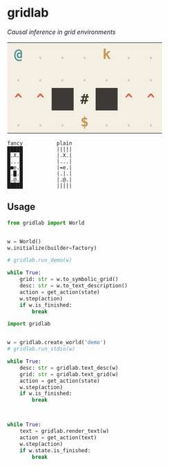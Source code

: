 # gridlab

*Causal inference in grid environments*

<table>
<tr><td align="center" style="font-size: 32px; font-family: 'Source Code Pro', monospace; line-height: 1.5em; padding: 2px 16px; border: none; border-radius: 0px; background: #F4EFE3; color: #4F9397; font-weight: bold">@</td><td align="center" style="font-size: 32px; font-family: 'Source Code Pro', monospace; line-height: 1.5em; padding: 2px 16px; border: none; border-radius: 0px; background: #F4EFE3; color: #DAC6A3">.</td><td align="center" style="font-size: 32px; font-family: 'Source Code Pro', monospace; line-height: 1.5em; padding: 2px 16px; border: none; border-radius: 0px; background: #F4EFE3; color: #DAC6A3">.</td><td align="center" style="font-size: 32px; font-family: 'Source Code Pro', monospace; line-height: 1.5em; padding: 2px 16px; border: none; border-radius: 0px; background: #F4EFE3; color: #DAC6A3">.</td><td align="center" style="font-size: 32px; font-family: 'Source Code Pro', monospace; line-height: 1.5em; padding: 2px 16px; border: none; border-radius: 0px; background: #F4EFE3; color: #C79756; font-weight: bold">k</td><td align="center" style="font-size: 32px; font-family: 'Source Code Pro', monospace; line-height: 1.5em; padding: 2px 16px; border: none; border-radius: 0px; background: #F4EFE3; color: #DAC6A3">.</td><td align="center" style="font-size: 32px; font-family: 'Source Code Pro', monospace; line-height: 1.5em; padding: 2px 16px; border: none; border-radius: 0px; background: #F4EFE3; color: #DAC6A3">.</td></tr>
<tr><td align="center" style="font-size: 32px; font-family: 'Source Code Pro', monospace; line-height: 1.5em; padding: 2px 16px; border: none; border-radius: 0px; background: #F4EFE3; color: #DAC6A3">.</td><td align="center" style="font-size: 32px; font-family: 'Source Code Pro', monospace; line-height: 1.5em; padding: 2px 16px; border: none; border-radius: 0px; background: #F4EFE3; color: #DAC6A3">.</td><td align="center" style="font-size: 32px; font-family: 'Source Code Pro', monospace; line-height: 1.5em; padding: 2px 16px; border: none; border-radius: 0px; background: #F4EFE3; color: #DAC6A3">.</td><td align="center" style="font-size: 32px; font-family: 'Source Code Pro', monospace; line-height: 1.5em; padding: 2px 16px; border: none; border-radius: 0px; background: #F4EFE3; color: #DAC6A3">.</td><td align="center" style="font-size: 32px; font-family: 'Source Code Pro', monospace; line-height: 1.5em; padding: 2px 16px; border: none; border-radius: 0px; background: #F4EFE3; color: #DAC6A3">.</td><td align="center" style="font-size: 32px; font-family: 'Source Code Pro', monospace; line-height: 1.5em; padding: 2px 16px; border: none; border-radius: 0px; background: #F4EFE3; color: #DAC6A3">.</td><td align="center" style="font-size: 32px; font-family: 'Source Code Pro', monospace; line-height: 1.5em; padding: 2px 16px; border: none; border-radius: 0px; background: #F4EFE3; color: #DAC6A3">.</td></tr>
<tr><td align="center" style="font-size: 32px; font-family: 'Source Code Pro', monospace; line-height: 1.5em; padding: 2px 16px; border: none; border-radius: 0px; background: #F4EFE3; color: #D4674A; font-weight: bold">^</td><td align="center" style="font-size: 32px; font-family: 'Source Code Pro', monospace; line-height: 1.5em; padding: 2px 16px; border: none; border-radius: 0px; background: #F4EFE3; color: #D4674A; font-weight: bold">^</td><td align="center" style="font-size: 32px; font-family: 'Source Code Pro', monospace; line-height: 1.5em; padding: 2px 16px; border: none; border-radius: 0px; background: #3B3A36; color: #3B3A36; font-weight: bold">█</td><td align="center" style="font-size: 32px; font-family: 'Source Code Pro', monospace; line-height: 1.5em; padding: 2px 16px; border: none; border-radius: 0px; background: #F4EFE3; color: #3B3A36; font-weight: bold">#</td><td align="center" style="font-size: 32px; font-family: 'Source Code Pro', monospace; line-height: 1.5em; padding: 2px 16px; border: none; border-radius: 0px; background: #3B3A36; color: #3B3A36; font-weight: bold">█</td><td align="center" style="font-size: 32px; font-family: 'Source Code Pro', monospace; line-height: 1.5em; padding: 2px 16px; border: none; border-radius: 0px; background: #F4EFE3; color: #D4674A; font-weight: bold">^</td><td align="center" style="font-size: 32px; font-family: 'Source Code Pro', monospace; line-height: 1.5em; padding: 2px 16px; border: none; border-radius: 0px; background: #F4EFE3; color: #D4674A; font-weight: bold">^</td></tr>
<tr><td align="center" style="font-size: 32px; font-family: 'Source Code Pro', monospace; line-height: 1.5em; padding: 2px 16px; border: none; border-radius: 0px; background: #F4EFE3; color: #DAC6A3">.</td><td align="center" style="font-size: 32px; font-family: 'Source Code Pro', monospace; line-height: 1.5em; padding: 2px 16px; border: none; border-radius: 0px; background: #F4EFE3; color: #DAC6A3">.</td><td align="center" style="font-size: 32px; font-family: 'Source Code Pro', monospace; line-height: 1.5em; padding: 2px 16px; border: none; border-radius: 0px; background: #F4EFE3; color: #DAC6A3">.</td><td align="center" style="font-size: 32px; font-family: 'Source Code Pro', monospace; line-height: 1.5em; padding: 2px 16px; border: none; border-radius: 0px; background: #F4EFE3; color: #C79756; font-weight: bold">$</td><td align="center" style="font-size: 32px; font-family: 'Source Code Pro', monospace; line-height: 1.5em; padding: 2px 16px; border: none; border-radius: 0px; background: #F4EFE3; color: #DAC6A3">.</td><td align="center" style="font-size: 32px; font-family: 'Source Code Pro', monospace; line-height: 1.5em; padding: 2px 16px; border: none; border-radius: 0px; background: #F4EFE3; color: #DAC6A3">.</td><td align="center" style="font-size: 32px; font-family: 'Source Code Pro', monospace; line-height: 1.5em; padding: 2px 16px; border: none; border-radius: 0px; background: #F4EFE3; color: #DAC6A3">.</td></tr>
</table>


```
fancy           plain
█████           |||||
█.X.█           |.X.|
█...█           |...|
█■e.█           |=e.|
█.█.█           |.|.|
█.@.█           |.@.|
█████           |||||
```



## Usage

```python
from gridlab import World


w = World()
w.initialize(builder=factory)

# gridlab.run_demo(w)

while True:
    grid: str = w.to_symbolic_grid()
    desc: str = w.to_text_description()
    action = get_action(state)
    w.step(action)
    if w.is_finished:
        break

```

```python
import gridlab


w = gridlab.create_world('demo')
# gridlab.run_stdio(w)

while True:
    desc: str = gridlab.text_desc(w)
    grid: str = gridlab.text_grid(w)
    action = get_action(state)
    w.step(action)
    if w.is_finished:
        break

```

```python


while True:
    text = gridlab.render_text(w)
    action = get_action(text)
    w.step(action)
    if w.state.is_finished:
        break

```




